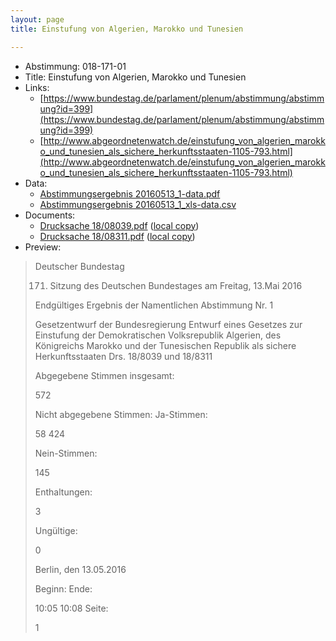 ```yaml
---
layout: page
title: Einstufung von Algerien, Marokko und Tunesien

---
```


* Abstimmung: 018-171-01
* Title: Einstufung von Algerien, Marokko und Tunesien
* Links: 
    * [https://www.bundestag.de/parlament/plenum/abstimmung/abstimmung?id=399](https://www.bundestag.de/parlament/plenum/abstimmung/abstimmung?id=399)
    * [http://www.abgeordnetenwatch.de/einstufung_von_algerien_marokko_und_tunesien_als_sichere_herkunftsstaaten-1105-793.html](http://www.abgeordnetenwatch.de/einstufung_von_algerien_marokko_und_tunesien_als_sichere_herkunftsstaaten-1105-793.html)
* Data: 
    * [Abstimmungsergebnis 20160513_1-data.pdf](/abstimmungsliste/20160513_1-data.pdf)
    * [Abstimmungsergebnis 20160513_1_xls-data.csv](/abstimmungsliste/analyses/20160513_1_xls-data.csv)
* Documents: 
    * [Drucksache 18/08039.pdf](http://dip21.bundestag.de/dip21/btd/18/080/1808039.pdf) ([local copy](/abstimmungsdaten/018-171-01/1808039.pdf))
    * [Drucksache 18/08311.pdf](http://dip21.bundestag.de/dip21/btd/18/083/1808311.pdf) ([local copy](/abstimmungsdaten/018-171-01/1808311.pdf))
* Preview: 
> Deutscher Bundestag
> 
> 171. Sitzung des Deutschen Bundestages
> am Freitag, 13.Mai 2016
> 
> Endgültiges Ergebnis der Namentlichen Abstimmung Nr. 1
> 
> Gesetzentwurf der Bundesregierung
> Entwurf eines Gesetzes zur Einstufung der Demokratischen Volksrepublik Algerien, des
> Königreichs Marokko und der Tunesischen Republik als sichere Herkunftsstaaten
> Drs. 18/8039 und 18/8311
> 
> Abgegebene Stimmen insgesamt:
> 
> 572
> 
> Nicht abgegebene Stimmen:
> Ja-Stimmen:
> 
> 58
> 424
> 
> Nein-Stimmen:
> 
> 145
> 
> Enthaltungen:
> 
> 3
> 
> Ungültige:
> 
> 0
> 
> Berlin, den 13.05.2016
> 
> Beginn:
> Ende:
> 
> 10:05
> 10:08
> Seite:
> 
> 1
> 
> 
